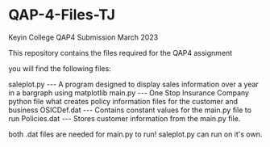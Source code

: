 # QAP-4-Files-TJ

Keyin College QAP4 Submission March 2023

This repository contains the files required for the QAP4 assignment

you will find the following files:

saleplot.py --- A program designed to display sales information over a year in a bargraph using matplotlib
main.py --- One Stop Insurance Company python file what creates policy information files for the customer and business
OSICDef.dat --- Contains constant values for the main.py file to run
Policies.dat --- Stores customer information from the main.py file. 
    
both .dat files are needed for main.py to run! saleplot.py can run on it's own.
